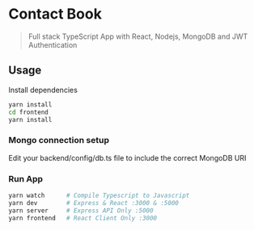 # Contact Book

> Full stack TypeScript App with React, Nodejs, MongoDB and JWT Authentication

## Usage

Install dependencies

```bash
yarn install
cd frontend
yarn install
```

### Mongo connection setup

Edit your backend/config/db.ts file to include the correct MongoDB URI

### Run App

```bash
yarn watch      # Compile Typescript to Javascript
yarn dev        # Express & React :3000 & :5000
yarn server     # Express API Only :5000
yarn frontend   # React Client Only :3000
```
